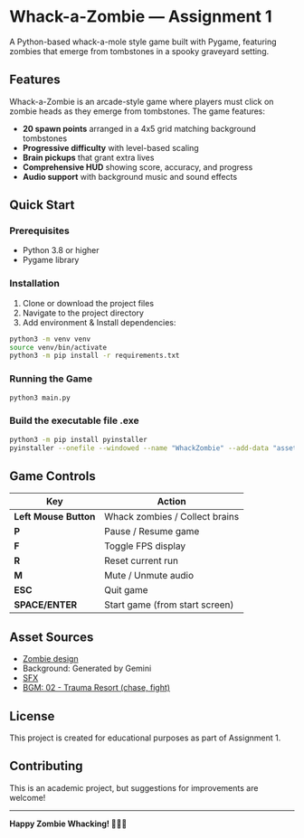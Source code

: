 # Whack-a-Zombie — Assignment 1

A Python-based whack-a-mole style game built with Pygame, featuring zombies that emerge from tombstones in a spooky graveyard setting.

## Features

Whack-a-Zombie is an arcade-style game where players must click on zombie heads as they emerge from tombstones. The game features:

- **20 spawn points** arranged in a 4x5 grid matching background tombstones
- **Progressive difficulty** with level-based scaling
- **Brain pickups** that grant extra lives
- **Comprehensive HUD** showing score, accuracy, and progress
- **Audio support** with background music and sound effects

## Quick Start

### Prerequisites

- Python 3.8 or higher
- Pygame library

### Installation

1. Clone or download the project files
2. Navigate to the project directory
3. Add environment & Install dependencies:

```bash
python3 -m venv venv
source venv/bin/activate
python3 -m pip install -r requirements.txt
```

### Running the Game

```bash
python3 main.py
```

### Build the executable file .exe

```bash
python3 -m pip install pyinstaller
pyinstaller --onefile --windowed --name "WhackZombie" --add-data "assets:assets" main.py 
```

## Game Controls

| Key | Action |
|-----|--------|
| **Left Mouse Button** | Whack zombies / Collect brains |
| **P** | Pause / Resume game |
| **F** | Toggle FPS display |
| **R** | Reset current run |
| **M** | Mute / Unmute audio |
| **ESC** | Quit game |
| **SPACE/ENTER** | Start game (from start screen) |

## Asset Sources
- [Zombie design](https://github.com/aayush-musyaju/plant-vs-zombies/tree/main/public/assets/images/Zombies)
- Background: Generated by Gemini
- [SFX](https://github.com/ULTIMATE-Mystery/Game-programming-HCMUT-Semester-222/tree/Assignment-1/Resources/sounds)
- [BGM: 02 - Trauma Resort (chase, fight)](https://rustedstudio.itch.io/free-music-apocalypse-z)

## License

This project is created for educational purposes as part of Assignment 1.

## Contributing

This is an academic project, but suggestions for improvements are welcome!

---

**Happy Zombie Whacking! 🧟‍♂️🔨**
